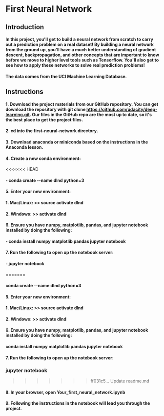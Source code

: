 # First Neural Network
## Introduction
#### In this project, you'll get to build a neural network from scratch to carry out a prediction problem on a real dataset! By building a neural network from the ground up, you'll have a much better understanding of gradient descent, backpropagation, and other concepts that are important to know before we move to higher level tools such as Tensorflow. You'll also get to see how to apply these networks to solve real prediction problems!

#### The data comes from the UCI Machine Learning Database.

## Instructions
#### 1. Download the project materials from our GitHub repository. You can get download the repository with git clone https://github.com/udacity/deep-learning.git. Our files in the GitHub repo are the most up to date, so it's the best place to get the project files.
#### 2. cd into the first-neural-network directory.
#### 3. Download anaconda or miniconda based on the instructions in the Anaconda lesson.
#### 4. Create a new conda environment:
<<<<<<< HEAD
#### 	- conda create --name dlnd python=3
#### 5. Enter your new environment:
#### 		1. Mac/Linux: >> source activate dlnd
#### 		2. Windows: >> activate dlnd
#### 6. Ensure you have numpy, matplotlib, pandas, and jupyter notebook installed by doing the following:
#### 	- conda install numpy matplotlib pandas jupyter notebook
#### 7. Run the following to open up the notebook server:
#### 	- jupyter notebook
=======
#### 	conda create --name dlnd python=3
#### 5. Enter your new environment:
#### 	1. Mac/Linux: >> source activate dlnd
#### 	2. Windows: >> activate dlnd
#### 6. Ensure you have numpy, matplotlib, pandas, and jupyter notebook installed by doing the following:
#### 	conda install numpy matplotlib pandas jupyter notebook
#### 7. Run the following to open up the notebook server:
### 	jupyter notebook
>>>>>>> ff031c5... Update readme.md
#### 8. In your browser, open Your_first_neural_network.ipynb
#### 9. Following the instructions in the notebook will lead you through the project.
